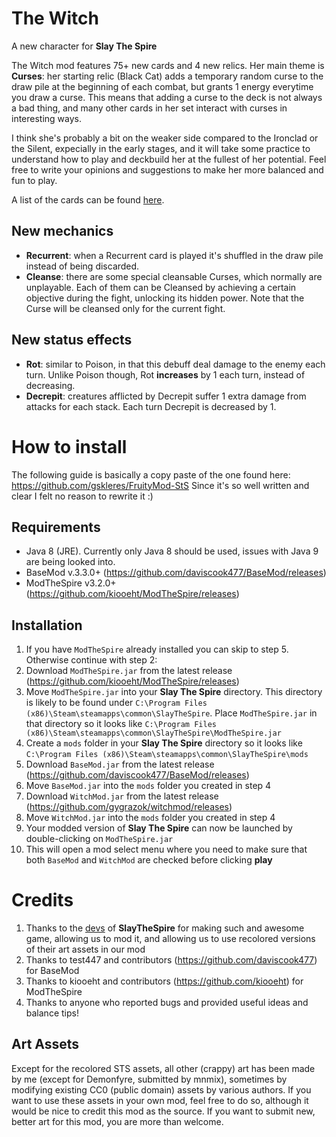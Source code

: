 # The Witch
A new character for **Slay The Spire**

The Witch mod features 75+ new cards and 4 new relics.
Her main theme is **Curses**: her starting relic (Black Cat) adds a temporary random curse to the draw pile at the beginning of each combat, but grants 1 energy everytime you draw a curse. This means that adding a curse to the deck is not always a bad thing, and many other cards in her set interact with curses in interesting ways.

I think she's probably a bit on the weaker side compared to the Ironclad or the Silent, expecially in the early stages, and it will take some practice to understand how to play and deckbuild her at the fullest of her potential. Feel free to write your opinions and suggestions to make her more balanced and fun to play.

A list of the cards can be found [here](https://docs.google.com/spreadsheets/d/19tAd2g6CMNSAXdArFp2ZNpAosv3Rltb3qv1Cnc40RSk/edit?usp=sharing).

## New mechanics ##
* **Recurrent**: when a Recurrent card is played it's shuffled in the draw pile instead of being discarded.
* **Cleanse**: there are some special cleansable Curses, which normally are unplayable. Each of them can be Cleansed by achieving a certain objective during the fight, unlocking its hidden power. Note that the Curse will be cleansed only for the current fight.

## New status effects ##
* **Rot**: similar to Poison, in that this debuff deal damage to the enemy each turn. Unlike Poison though, Rot **increases** by 1 each turn, instead of decreasing.
* **Decrepit**: creatures afflicted by Decrepit suffer 1 extra damage from attacks for each stack. Each turn Decrepit is decreased by 1.

# How to install
The following guide is basically a copy paste of the one found here: https://github.com/gskleres/FruityMod-StS
Since it's so well written and clear I felt no reason to rewrite it :)

## Requirements ##
* Java 8 (JRE). Currently only Java 8 should be used, issues with Java 9 are being looked into.
* BaseMod v.3.3.0+ (https://github.com/daviscook477/BaseMod/releases)
* ModTheSpire v3.2.0+ (https://github.com/kiooeht/ModTheSpire/releases)

## Installation ##
1. If you have `ModTheSpire` already installed you can skip to step 5. Otherwise continue with step 2:
2. Download `ModTheSpire.jar` from the latest release (https://github.com/kiooeht/ModTheSpire/releases)
3. Move `ModTheSpire.jar` into your **Slay The Spire** directory. This directory is likely to be found under `C:\Program Files (x86)\Steam\steamapps\common\SlayTheSpire`. Place `ModTheSpire.jar` in that directory so it looks like `C:\Program Files (x86)\Steam\steamapps\common\SlayTheSpire\ModTheSpire.jar`
4. Create a `mods` folder in your **Slay The Spire** directory so it looks like `C:\Program Files (x86)\Steam\steamapps\common\SlayTheSpire\mods`
5. Download `BaseMod.jar` from the latest release (https://github.com/daviscook477/BaseMod/releases)
6. Move `BaseMod.jar` into the `mods` folder you created in step 4
7. Download `WitchMod.jar` from the latest release (https://github.com/gygrazok/witchmod/releases)
8. Move `WitchMod.jar` into the `mods` folder you created in step 4
9. Your modded version of **Slay The Spire** can now be launched by double-clicking on `ModTheSpire.jar`
10. This will open a mod select menu where you need to make sure that both `BaseMod` and `WitchMod` are checked before clicking **play**

# Credits #
1. Thanks to the [devs](https://www.megacrit.com/) of **SlayTheSpire** for making such and awesome game, allowing us to mod it, and allowing us to use recolored versions of their art assets in our mod
2. Thanks to test447 and contributors (https://github.com/daviscook477) for BaseMod
3. Thanks to kiooeht and contributors (https://github.com/kiooeht) for ModTheSpire
4. Thanks to anyone who reported bugs and provided useful ideas and balance tips!

## Art Assets ##
Except for the recolored STS assets, all other (crappy) art has been made by me (except for Demonfyre, submitted by mnmix), sometimes by modifying existing CC0 (public domain) assets by various authors. If you want to use these assets in your own mod, feel free to do so, although it would be nice to credit this mod as the source.
If you want to submit new, better art for this mod, you are more than welcome.